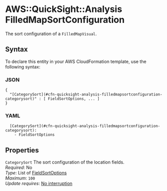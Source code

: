 # AWS::QuickSight::Analysis FilledMapSortConfiguration<a name="aws-properties-quicksight-analysis-filledmapsortconfiguration"></a>

The sort configuration of a `FilledMapVisual`\.

## Syntax<a name="aws-properties-quicksight-analysis-filledmapsortconfiguration-syntax"></a>

To declare this entity in your AWS CloudFormation template, use the following syntax:

### JSON<a name="aws-properties-quicksight-analysis-filledmapsortconfiguration-syntax.json"></a>

```
{
  "[CategorySort](#cfn-quicksight-analysis-filledmapsortconfiguration-categorysort)" : [ FieldSortOptions, ... ]
}
```

### YAML<a name="aws-properties-quicksight-analysis-filledmapsortconfiguration-syntax.yaml"></a>

```
  [CategorySort](#cfn-quicksight-analysis-filledmapsortconfiguration-categorysort):
    - FieldSortOptions
```

## Properties<a name="aws-properties-quicksight-analysis-filledmapsortconfiguration-properties"></a>

`CategorySort` <a name="cfn-quicksight-analysis-filledmapsortconfiguration-categorysort"></a>
The sort configuration of the location fields\.  
_Required_: No  
_Type_: List of [FieldSortOptions](aws-properties-quicksight-analysis-fieldsortoptions.md)  
_Maximum_: `100`  
_Update requires_: [No interruption](https://docs.aws.amazon.com/AWSCloudFormation/latest/UserGuide/using-cfn-updating-stacks-update-behaviors.html#update-no-interrupt)
